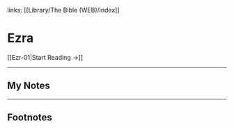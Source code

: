 links: [[Library/The Bible (WEB)/index]]
# Ezra

[[Ezr-01|Start Reading →]]

---
## My Notes

---
## Footnotes
